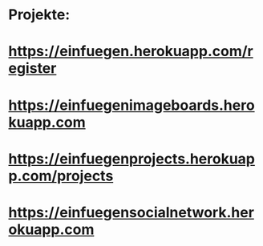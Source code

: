 # Projekte:
# https://einfuegen.herokuapp.com/register
# https://einfuegenimageboards.herokuapp.com
# https://einfuegenprojects.herokuapp.com/projects
# https://einfuegensocialnetwork.herokuapp.com
